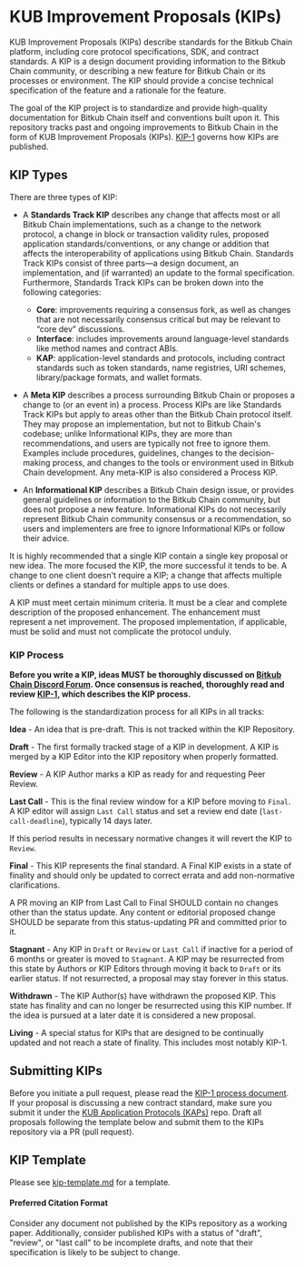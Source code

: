 # KUB Improvement Proposals (KIPs)

KUB Improvement Proposals (KIPs) describe standards for the Bitkub Chain platform, including core protocol specifications, SDK, and contract standards. A KIP is a design document providing information to the Bitkub Chain community, or describing a new feature for Bitkub Chain or its processes or environment. The KIP should provide a concise technical specification of the feature and a rationale for the feature.

The goal of the KIP project is to standardize and provide high-quality documentation for Bitkub Chain itself and conventions built upon it. This repository tracks past and ongoing improvements to Bitkub Chain in the form of KUB Improvement Proposals (KIPs). [KIP-1](KIPs/kip-1.md) governs how KIPs are published.

## KIP Types

There are three types of KIP:

- A **Standards Track KIP** describes any change that affects most or all Bitkub Chain implementations, such as a change to the network protocol, a change in block or transaction validity rules, proposed application standards/conventions, or any change or addition that affects the interoperability of applications using Bitkub Chain. Standards Track KIPs consist of three parts—a design document, an implementation, and (if warranted) an update to the formal specification. Furthermore, Standards Track KIPs can be broken down into the following categories:
  - **Core**: improvements requiring a consensus fork, as well as changes that are not necessarily consensus critical but may be relevant to “core dev” discussions.
  - **Interface**: includes improvements around language-level standards like method names and contract ABIs.
  - **KAP**: application-level standards and protocols, including contract standards such as token standards, name registries, URI schemes, library/package formats, and wallet formats.

- A **Meta KIP** describes a process surrounding Bitkub Chain or proposes a change to (or an event in) a process. Process KIPs are like Standards Track KIPs but apply to areas other than the Bitkub Chain protocol itself. They may propose an implementation, but not to Bitkub Chain's codebase; unlike Informational KIPs, they are more than recommendations, and users are typically not free to ignore them. Examples include procedures, guidelines, changes to the decision-making process, and changes to the tools or environment used in Bitkub Chain development. Any meta-KIP is also considered a Process KIP.

- An **Informational KIP** describes a Bitkub Chain design issue, or provides general guidelines or information to the Bitkub Chain community, but does not propose a new feature. Informational KIPs do not necessarily represent Bitkub Chain community consensus or a recommendation, so users and implementers are free to ignore Informational KIPs or follow their advice.

It is highly recommended that a single KIP contain a single key proposal or new idea. The more focused the KIP, the more successful it tends to be. A change to one client doesn't require a KIP; a change that affects multiple clients or defines a standard for multiple apps to use does.

A KIP must meet certain minimum criteria. It must be a clear and complete description of the proposed enhancement. The enhancement must represent a net improvement. The proposed implementation, if applicable, must be solid and must not complicate the protocol unduly.

### KIP Process

**Before you write a KIP, ideas MUST be thoroughly discussed on [Bitkub Chain Discord Forum](https://discord.gg/U5wKGZhEmA). Once consensus is reached, thoroughly read and review [KIP-1](KIPs/kip-1.md), which describes the KIP process.**

The following is the standardization process for all KIPs in all tracks:

**Idea** - An idea that is pre-draft. This is not tracked within the KIP Repository.

**Draft** - The first formally tracked stage of a KIP in development. A KIP is merged by a KIP Editor into the KIP repository when properly formatted.

**Review** - A KIP Author marks a KIP as ready for and requesting Peer Review.

**Last Call** - This is the final review window for a KIP before moving to `Final`. A KIP editor will assign `Last Call` status and set a review end date (`last-call-deadline`), typically 14 days later.

If this period results in necessary normative changes it will revert the KIP to `Review`.

**Final** - This KIP represents the final standard. A Final KIP exists in a state of finality and should only be updated to correct errata and add non-normative clarifications.

A PR moving an KIP from Last Call to Final SHOULD contain no changes other than the status update. Any content or editorial proposed change SHOULD be separate from this status-updating PR and committed prior to it.

**Stagnant** - Any KIP in `Draft` or `Review` or `Last Call` if inactive for a period of 6 months or greater is moved to `Stagnant`. A KIP may be resurrected from this state by Authors or KIP Editors through moving it back to `Draft` or its earlier status. If not resurrected, a proposal may stay forever in this status.

**Withdrawn** - The KIP Author(s) have withdrawn the proposed KIP. This state has finality and can no longer be resurrected using this KIP number. If the idea is pursued at a later date it is considered a new proposal.

**Living** - A special status for KIPs that are designed to be continually updated and not reach a state of finality. This includes most notably KIP-1.

## Submitting KIPs

Before you initiate a pull request, please read the [KIP-1 process document](KIPs/kip-1.md). If your proposal is discussing a new contract standard, make sure you submit it under the [KUB Application Protocols (KAPs)]() repo. Draft all proposals following the template below and submit them to the KIPs repository via a PR (pull request).

## KIP Template

Please see [kip-template.md](kip-template.md) for a template.

#### Preferred Citation Format
Consider any document not published by the KIPs repository as a working paper. Additionally, consider published KIPs with a status of "draft", "review", or "last call" to be incomplete drafts, and note that their specification is likely to be subject to change.
